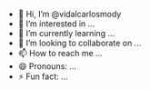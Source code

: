 - 👋 Hi, I’m @vidalcarlosmody
- 👀 I’m interested in ...
- 🌱 I’m currently learning ...
- 💞️ I’m looking to collaborate on ...
- 📫 How to reach me ...
- 😄 Pronouns: ...
- ⚡ Fun fact: ...

<!---
vidalcarlosmody/vidalcarlosmody is a ✨ special ✨ repository because its `README.md` (this file) appears on your GitHub profile.
You can click the Preview link to take a look at your changes.
--->
